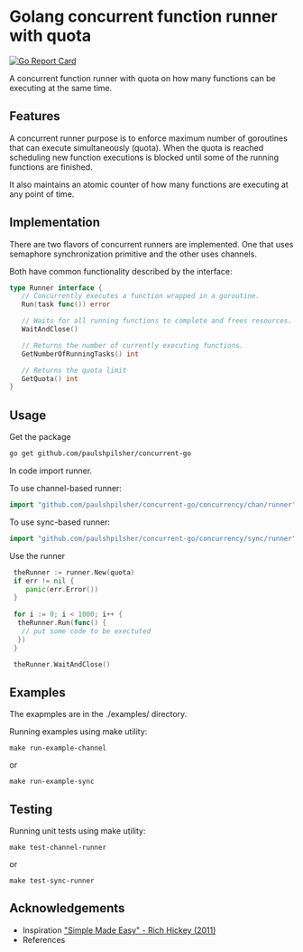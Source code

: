 # Golang concurrent function runner with quota
[![Go Report Card](https://goreportcard.com/badge/github.com/paulshpilsher/concurrent-go)](https://goreportcard.com/report/github.com/paulshpilsher/concurrent-go)

A concurrent function runner with quota on how many functions can be executing at the same time.

## Features

A concurrent runner purpose is to enforce maximum number of goroutines that can execute simultaneously (quota).  When the quota is reached scheduling new function executions is blocked until some of the running functions are finished.

It also maintains an atomic counter of how many functions are executing at any point of time.

## Implementation

There are two flavors of concurrent runners are implemented.  One that uses semaphore synchronization primitive and the other uses channels.

Both have common functionality described by the interface:

```go
type Runner interface {
   // Concurrently executes a function wrapped in a goroutine.
   Run(task func()) error

   // Waits for all running functions to complete and frees resources.
   WaitAndClose()

   // Returns the number of currently executing functions.
   GetNumberOfRunningTasks() int

   // Returns the quota limit
   GetQuota() int
}
```

## Usage

Get the package

```bash
go get github.com/paulshpilsher/concurrent-go
```

In code import runner.

To use channel-based runner:

```go
import "github.com/paulshpilsher/concurrent-go/concurrency/chan/runner"
```

To use sync-based runner:

```go
import "github.com/paulshpilsher/concurrent-go/concurrency/sync/runner"
```

Use the runner

```go
 theRunner := runner.New(quota)
 if err != nil {
    panic(err.Error())
 }
 
 for i := 0; i < 1000; i++ {
  theRunner.Run(func() {
   // put some code to be exectuted
  })
 }

 theRunner.WaitAndClose()
```

## Examples

The exapmples are in the ./examples/ directory.

Running examples using make utility:

```shell
make run-example-channel
```

or

```shell
make run-example-sync
```

## Testing

Running unit tests using make utility:

```shell
make test-channel-runner
```

or

```shell
make test-sync-runner
```

## Acknowledgements

- Inspiration ["Simple Made Easy" - Rich Hickey (2011)](https://www.youtube.com/watch?v=SxdOUGdseq4)
- References
